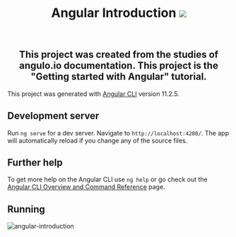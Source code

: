 <h1 align="center">Angular Introduction <img src="https://img.shields.io/badge/Angular-DD0031?style=for-the-badge&logo=angular&logoColor=white" /></h1>
<br/>
<h2 align="center"> This project was created from the studies of angulo.io documentation. This project is the "Getting started with Angular" tutorial. </h2>



This project was generated with [Angular CLI](https://github.com/angular/angular-cli) version 11.2.5.

## Development server

Run `ng serve` for a dev server. Navigate to `http://localhost:4200/`. The app will automatically reload if you change any of the source files.

## Further help

To get more help on the Angular CLI use `ng help` or go check out the [Angular CLI Overview and Command Reference](https://angular.io/cli) page.

## Running
![angular-introduction](https://user-images.githubusercontent.com/53226501/112242595-ebf2b900-8c2a-11eb-9aef-345120128e32.gif)

